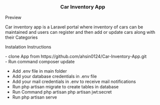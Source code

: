 <h3 align="center">Car Inventory App</h3>
<p>Preview </p>
Car inventory app is a Laravel portal where inventory of cars can be maintained and users can register and then add or update cars along with their Categories

<p>Instalation Instructions</p>
- clone App from https://github.com/ahsin0124/Car-Inventory-App.git<br>
- Run command composer update <br>

- Add .env file in main folder <br>
- Add your database credentials in .env file<br>
- Add your mail credentials in .env to receive mail notifications <br>
- Run php artisan migrate to create tables in database <br>
- Run Command php artisan php artisan jwt:secret <br>
- Run php artisan serve 
